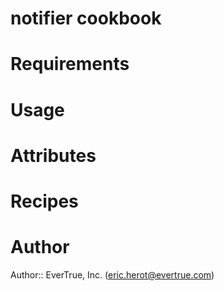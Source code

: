 # notifier cookbook

# Requirements

# Usage

# Attributes

# Recipes

# Author

Author:: EverTrue, Inc. (<eric.herot@evertrue.com>)
